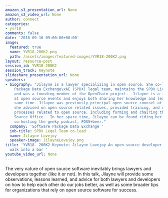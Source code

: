 ```yaml
---
amazon_s3_presentation_url: None
amazon_s3_video_url: None
author: connect
categories:
- yvr18
comments: false
date: '2018-09-16 09:00:00+00:00'
image:
  featured: true
  name: YVR18-200K2.png
  path: /assets/images/featured-images/YVR18-200K2.png
layout: resource-post
session_id: YVR18-200K2
session_track: Keynote
slideshare_presentation_url: None
speakers:
- biography: "Jilayne is a lawyer specializing in open source. She co-leads the Software
    Package Data Exchange\xAE (SPDX) legal team, maintains the SPDX License List,
    and was a founding member of the OpenChain project.  Jilayne is a frequent speaker
    at open source events and enjoys both sharing her knowledge and learning at the
    same time. Jilayne was previously principal open source counsel at Arm, where
    she advised on open source related issues, provided training, and drove improved
    processes related to open source, including forming and chairing the Arm Open
    Source Office.  In her spare time, Jilayne can be found riding her bike(s) or
    co-hosting the geeky podcast, FOSS+beer."
  company: 'Software Package Data Exchange '
  job-title: SPDX Legal Team co-lead
  name: Jilayne Lovejoy
  speaker-image: JilayneLovejoy.png
title: 'YVR18- 200K2 Keynote: Jilayne Lovejoy An open source developer and a lawyer
  walk into a bar '
youtube_video_url: None
---
```


The very nature of open source software inevitably brings lawyers and developers together (like it or not). In this talk, Jilayne will provide some observations, lessons learned, and advice for both lawyers and developers on how to help each other do our jobs better, as well as some broader tips for organizations that rely on open source software for success.